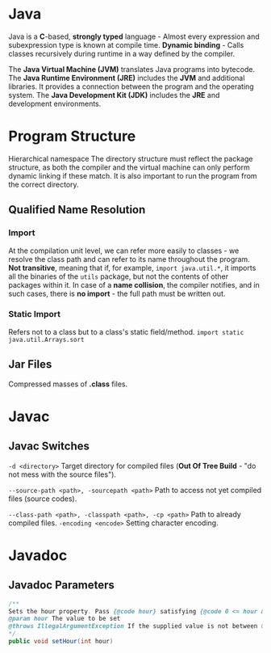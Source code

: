# Java
Java is a **C**-based, **strongly typed** language - Almost every expression and subexpression type is known at compile time. **Dynamic binding** - Calls classes recursively during runtime in a way defined by the compiler.

The **Java Virtual Machine (JVM)** translates Java programs into bytecode. The **Java Runtime Environment (JRE)** includes the **JVM** and additional libraries. It provides a connection between the program and the operating system. The **Java Development Kit (JDK)** includes the **JRE** and development environments.
# Program Structure
Hierarchical namespace The directory structure must reflect the package structure, as both the compiler and the virtual machine can only perform dynamic linking if these match. It is also important to run the program from the correct directory.
## Qualified Name Resolution
### Import
At the compilation unit level, we can refer more easily to classes - we resolve the class path and can refer to its name throughout the program. **Not transitive**, meaning that if, for example, `import java.util.*`, it imports all the binaries of the `utils` package, but not the contents of other packages within it. In case of a **name collision**, the compiler notifies, and in such cases, there is **no import** - the full path must be written out.
### Static Import
Refers not to a class but to a class's static field/method. `import static java.util.Arrays.sort`
## Jar Files
Compressed masses of **.class** files.
# Javac
## Javac Switches
`-d <directory>` Target directory for compiled files (**Out Of Tree Build** - "do not mess with the source files").

`--source-path <path>, -sourcepath <path>` Path to access not yet compiled files (source codes).

`--class-path <path>, -classpath <path>, -cp <path>` Path to already compiled files. `-encoding <encode>` Setting character encoding.

# Javadoc
## Javadoc Parameters
```java
/**
Sets the hour property. Pass {@code hour} satisfying {@code 0 <= hour && hour <= 23}
@param hour The value to be set
@throws IllegalArgumentException If the supplied value is not between 0 and 23 inclusively
*/
public void setHour(int hour)

```
<!--stackedit_data:
eyJoaXN0b3J5IjpbNzg1NjI5OTUzXX0=
-->
